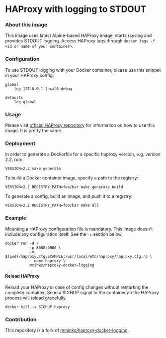 HAProxy with logging to STDOUT
=====

### About this image

This image uses latest Alpine-based HAProxy image, starts rsyslog and provides STDOUT logging. Access HAProxy logs through `docker logs -f <id or name of your container>`.

### Configuration

To use STDOUT logging with your Docker container, please use this snippet in your HAProxy config:

```
global
    log 127.0.0.1 local0 debug

defaults
    log global
```

### Usage

Please visit [official HAProxy repository](https://hub.docker.com/_/haproxy/) for information on how to use this image. It is pretty the same.

### Deployment

In order to generate a Dockerfile for a specific haproxy version, e.g. version 2.2, run:

```
VERSION=2.2 make generate
```

To build a Docker container image, specify a path to the registry:

```
VERSION=2.2 REGISTRY_PATH=foo/bar make generate build
```

To generate a config, build an image, and push it to a registry:

```
VERSION=2.2 REGISTRY_PATH=foo/bar make all
```

### Example

Mounting a HAProxy configuration file is mandatory. This image doesn't include any configuration itself. See the `-v` section below.

```
docker run -d \
           -p 8080:9000 \
           -v $(pwd)/haproxy.cfg.EXAMPLE:/usr/local/etc/haproxy/haproxy.cfg:ro \
           --name haproxy \
           mminks/haproxy-docker-logging
```

#### Reload HAProxy

Reload your HAProxy in case of config changes without restarting the complete container. Send a SIGHUP signal to the container an the HAProxy process will reload gracefully.

```
docker kill -s SIGHUP haproxy
```

### Contribution

This repository is a fork of [mminks/haproxy-docker-logging](https://github.com/mminks/haproxy-docker-logging).


